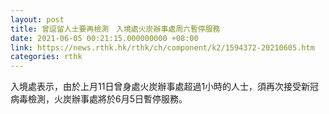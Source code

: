 ```yaml
---
layout: post
title: 曾逗留人士要再檢測　入境處火炭辦事處周六暫停服務
date: 2021-06-05 00:21:15.000000000 +08:00
link: https://news.rthk.hk/rthk/ch/component/k2/1594372-20210605.htm
categories: rthk
---
```


入境處表示，由於上月11日曾身處火炭辦事處超過1小時的人士，須再次接受新冠病毒檢測，火炭辦事處將於6月5日暫停服務。

